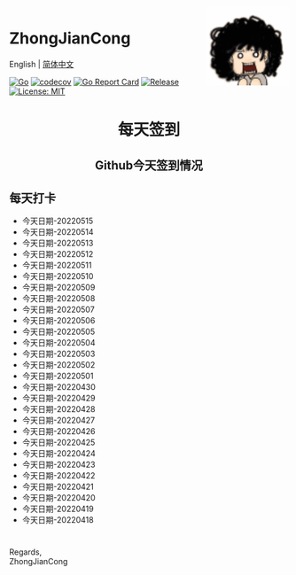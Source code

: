 <img align="right" width="150px" src="https://github.com/zhongjiancong/zhongjiancong/blob/main/images/1339353900.gif">

# ZhongJianCong

English | [简体中文](README.md)

[![Go](https://github.com/zeromicro/go-zero/workflows/Go/badge.svg?branch=master)](https://github.com/zeromicro/go-zero/actions)
[![codecov](https://codecov.io/gh/zeromicro/go-zero/branch/master/graph/badge.svg)](https://codecov.io/gh/zeromicro/go-zero)
[![Go Report Card](https://goreportcard.com/badge/github.com/zeromicro/go-zero)](https://goreportcard.com/report/github.com/zeromicro/go-zero)
[![Release](https://img.shields.io/github/v/release/zeromicro/go-zero.svg?style=flat-square)](https://github.com/zeromicro/go-zero)
[![License: MIT](https://img.shields.io/badge/License-MIT-yellow.svg)](https://opensource.org/licenses/MIT)

# <p align="center">每天签到</p>

## <p align="center">Github今天签到情况</p>

## 每天打卡  
 
- 今天日期-20220515  
- 今天日期-20220514  
- 今天日期-20220513  
- 今天日期-20220512  
- 今天日期-20220511  
- 今天日期-20220510  
- 今天日期-20220509  
- 今天日期-20220508  
- 今天日期-20220507  
- 今天日期-20220506  
- 今天日期-20220505  
- 今天日期-20220504  
- 今天日期-20220503  
- 今天日期-20220502  
- 今天日期-20220501  
- 今天日期-20220430  
- 今天日期-20220429  
- 今天日期-20220428  
- 今天日期-20220427  
- 今天日期-20220426  
- 今天日期-20220425  
- 今天日期-20220424  
- 今天日期-20220423  
- 今天日期-20220422  
- 今天日期-20220421  
- 今天日期-20220420  
- 今天日期-20220419  
- 今天日期-20220418  

#
Regards,  
ZhongJianCong  